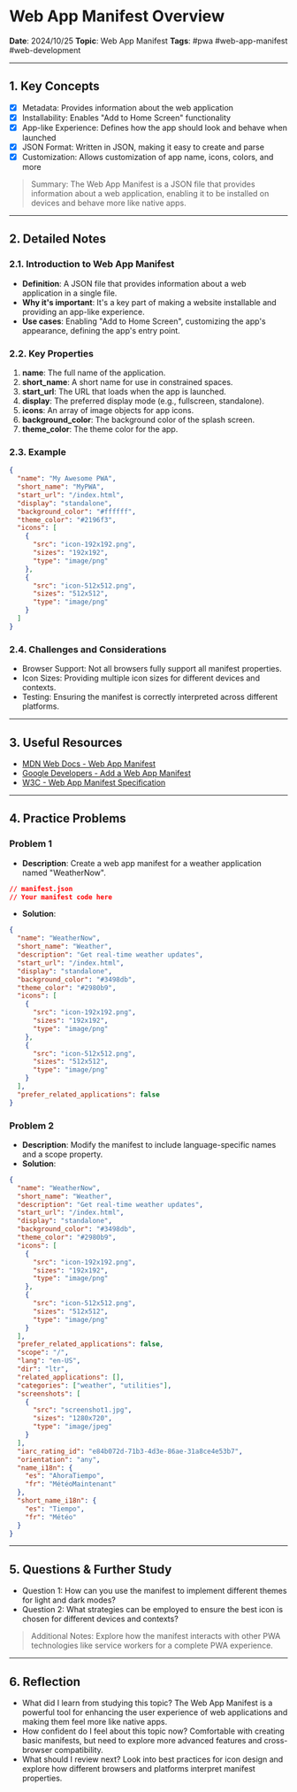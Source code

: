 # Web App Manifest Overview

**Date**: 2024/10/25
**Topic**: Web App Manifest
**Tags**: #pwa #web-app-manifest #web-development

---

## 1. Key Concepts

- [x] Metadata: Provides information about the web application
- [x] Installability: Enables "Add to Home Screen" functionality
- [x] App-like Experience: Defines how the app should look and behave when launched
- [x] JSON Format: Written in JSON, making it easy to create and parse
- [x] Customization: Allows customization of app name, icons, colors, and more

> Summary: The Web App Manifest is a JSON file that provides information about a web application, enabling it to be installed on devices and behave more like native apps.

---

## 2. Detailed Notes

### 2.1. Introduction to Web App Manifest

- **Definition**: A JSON file that provides information about a web application in a single file.
- **Why it's important**: It's a key part of making a website installable and providing an app-like experience.
- **Use cases**: Enabling "Add to Home Screen", customizing the app's appearance, defining the app's entry point.

### 2.2. Key Properties

1. **name**: The full name of the application.
2. **short_name**: A short name for use in constrained spaces.
3. **start_url**: The URL that loads when the app is launched.
4. **display**: The preferred display mode (e.g., fullscreen, standalone).
5. **icons**: An array of image objects for app icons.
6. **background_color**: The background color of the splash screen.
7. **theme_color**: The theme color for the app.

### 2.3. Example

```json
{
  "name": "My Awesome PWA",
  "short_name": "MyPWA",
  "start_url": "/index.html",
  "display": "standalone",
  "background_color": "#ffffff",
  "theme_color": "#2196f3",
  "icons": [
    {
      "src": "icon-192x192.png",
      "sizes": "192x192",
      "type": "image/png"
    },
    {
      "src": "icon-512x512.png",
      "sizes": "512x512",
      "type": "image/png"
    }
  ]
}
```

### 2.4. Challenges and Considerations

- Browser Support: Not all browsers fully support all manifest properties.
- Icon Sizes: Providing multiple icon sizes for different devices and contexts.
- Testing: Ensuring the manifest is correctly interpreted across different platforms.

---

## 3. Useful Resources

- [MDN Web Docs - Web App Manifest](https://developer.mozilla.org/en-US/docs/Web/Manifest)
- [Google Developers - Add a Web App Manifest](https://developers.google.com/web/fundamentals/web-app-manifest)
- [W3C - Web App Manifest Specification](https://www.w3.org/TR/appmanifest/)

---

## 4. Practice Problems

### Problem 1

- **Description**: Create a web app manifest for a weather application named "WeatherNow".

```json
// manifest.json
// Your manifest code here
```

- **Solution**:

```json
{
  "name": "WeatherNow",
  "short_name": "Weather",
  "description": "Get real-time weather updates",
  "start_url": "/index.html",
  "display": "standalone",
  "background_color": "#3498db",
  "theme_color": "#2980b9",
  "icons": [
    {
      "src": "icon-192x192.png",
      "sizes": "192x192",
      "type": "image/png"
    },
    {
      "src": "icon-512x512.png",
      "sizes": "512x512",
      "type": "image/png"
    }
  ],
  "prefer_related_applications": false
}
```

### Problem 2

- **Description**: Modify the manifest to include language-specific names and a scope property.
- **Solution**:

```json
{
  "name": "WeatherNow",
  "short_name": "Weather",
  "description": "Get real-time weather updates",
  "start_url": "/index.html",
  "display": "standalone",
  "background_color": "#3498db",
  "theme_color": "#2980b9",
  "icons": [
    {
      "src": "icon-192x192.png",
      "sizes": "192x192",
      "type": "image/png"
    },
    {
      "src": "icon-512x512.png",
      "sizes": "512x512",
      "type": "image/png"
    }
  ],
  "prefer_related_applications": false,
  "scope": "/",
  "lang": "en-US",
  "dir": "ltr",
  "related_applications": [],
  "categories": ["weather", "utilities"],
  "screenshots": [
    {
      "src": "screenshot1.jpg",
      "sizes": "1280x720",
      "type": "image/jpeg"
    }
  ],
  "iarc_rating_id": "e84b072d-71b3-4d3e-86ae-31a8ce4e53b7",
  "orientation": "any",
  "name_i18n": {
    "es": "AhoraTiempo",
    "fr": "MétéoMaintenant"
  },
  "short_name_i18n": {
    "es": "Tiempo",
    "fr": "Météo"
  }
}
```

---

## 5. Questions & Further Study

- Question 1: How can you use the manifest to implement different themes for light and dark modes?
- Question 2: What strategies can be employed to ensure the best icon is chosen for different devices and contexts?

> Additional Notes: Explore how the manifest interacts with other PWA technologies like service workers for a complete PWA experience.

---

## 6. Reflection

- What did I learn from studying this topic? The Web App Manifest is a powerful tool for enhancing the user experience of web applications and making them feel more like native apps.
- How confident do I feel about this topic now? Comfortable with creating basic manifests, but need to explore more advanced features and cross-browser compatibility.
- What should I review next? Look into best practices for icon design and explore how different browsers and platforms interpret manifest properties.
